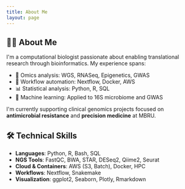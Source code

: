 ```yaml
---
title: About Me
layout: page
---
```


## 👨‍🔬 About Me

I'm a computational biologist passionate about enabling translational research through bioinformatics. My experience spans:

- 🔬 Omics analysis: WGS, RNASeq, Epigenetics, GWAS
- 🔁 Workflow automation: Nextflow, Docker, AWS
- 📊 Statistical analysis: Python, R, SQL
- 🧠 Machine learning: Applied to 16S microbiome and GWAS

I'm currently supporting clinical genomics projects focused on **antimicrobial resistance** and **precision medicine** at MBRU.

## 🛠️ Technical Skills

- **Languages**: Python, R, Bash, SQL
- **NGS Tools**: FastQC, BWA, STAR, DESeq2, Qiime2, Seurat
- **Cloud & Containers**: AWS (S3, Batch), Docker, HPC
- **Workflows**: Nextflow, Snakemake
- **Visualization**: ggplot2, Seaborn, Plotly, Rmarkdown

